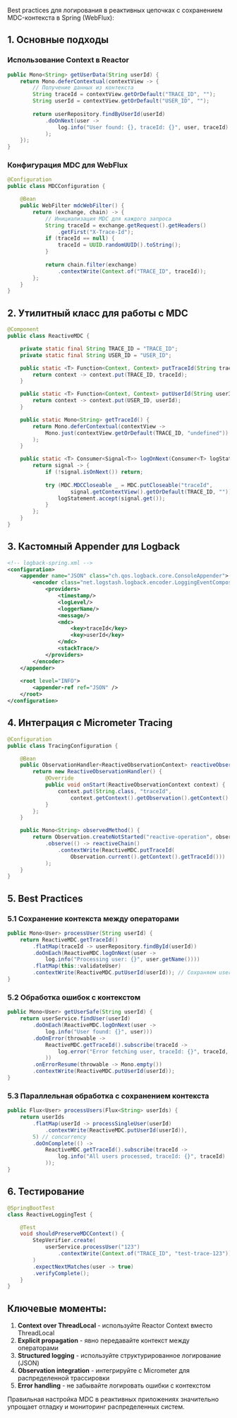 Best practices для логирования в реактивных цепочках с сохранением MDC-контекста в Spring (WebFlux):

## 1. Основные подходы

### Использование Context в Reactor
```java
public Mono<String> getUserData(String userId) {
    return Mono.deferContextual(contextView -> {
        // Получение данных из контекста
        String traceId = contextView.getOrDefault("TRACE_ID", "");
        String userId = contextView.getOrDefault("USER_ID", "");
        
        return userRepository.findByUserId(userId)
            .doOnNext(user -> 
                log.info("User found: {}, traceId: {}", user, traceId)
            );
    });
}
```

### Конфигурация MDC для WebFlux
```java
@Configuration
public class MDCConfiguration {

    @Bean
    public WebFilter mdcWebFilter() {
        return (exchange, chain) -> {
            // Инициализация MDC для каждого запроса
            String traceId = exchange.getRequest().getHeaders()
                .getFirst("X-Trace-Id");
            if (traceId == null) {
                traceId = UUID.randomUUID().toString();
            }
            
            return chain.filter(exchange)
                .contextWrite(Context.of("TRACE_ID", traceId));
        };
    }
}
```

## 2. Утилитный класс для работы с MDC

```java
@Component
public class ReactiveMDC {

    private static final String TRACE_ID = "TRACE_ID";
    private static final String USER_ID = "USER_ID";

    public static <T> Function<Context, Context> putTraceId(String traceId) {
        return context -> context.put(TRACE_ID, traceId);
    }

    public static <T> Function<Context, Context> putUserId(String userId) {
        return context -> context.put(USER_ID, userId);
    }

    public static Mono<String> getTraceId() {
        return Mono.deferContextual(contextView -> 
            Mono.just(contextView.getOrDefault(TRACE_ID, "undefined"))
        );
    }

    public static <T> Consumer<Signal<T>> logOnNext(Consumer<T> logStatement) {
        return signal -> {
            if (!signal.isOnNext()) return;
            
            try (MDC.MDCCloseable _ = MDC.putCloseable("traceId", 
                    signal.getContextView().getOrDefault(TRACE_ID, ""))) {
                logStatement.accept(signal.get());
            }
        };
    }
}
```

## 3. Кастомный Appender для Logback

```xml
<!-- logback-spring.xml -->
<configuration>
    <appender name="JSON" class="ch.qos.logback.core.ConsoleAppender">
        <encoder class="net.logstash.logback.encoder.LoggingEventCompositeJsonEncoder">
            <providers>
                <timestamp/>
                <logLevel/>
                <loggerName/>
                <message/>
                <mdc>
                    <key>traceId</key>
                    <key>userId</key>
                </mdc>
                <stackTrace/>
            </providers>
        </encoder>
    </appender>
    
    <root level="INFO">
        <appender-ref ref="JSON" />
    </root>
</configuration>
```

## 4. Интеграция с Micrometer Tracing

```java
@Configuration
public class TracingConfiguration {

    @Bean
    public ObservationHandler<ReactiveObservationContext> reactiveObservationHandler() {
        return new ReactiveObservationHandler() {
            @Override
            public void onStart(ReactiveObservationContext context) {
                context.put(String.class, "traceId", 
                    context.getContext().getObservation().getContext().getTraceId());
            }
        };
    }

    public Mono<String> observedMethod() {
        return Observation.createNotStarted("reactive-operation", observationRegistry)
            .observe(() -> reactiveChain()
                .contextWrite(ReactiveMDC.putTraceId(
                    Observation.current().getContext().getTraceId()))
            );
    }
}
```

## 5. Best Practices

### 5.1 Сохранение контекста между операторами
```java
public Mono<User> processUser(String userId) {
    return ReactiveMDC.getTraceId()
        .flatMap(traceId -> userRepository.findById(userId))
        .doOnEach(ReactiveMDC.logOnNext(user -> 
            log.info("Processing user: {}", user.getName())))
        .flatMap(this::validateUser)
        .contextWrite(ReactiveMDC.putUserId(userId)); // Сохраняем userId в контекст
}
```

### 5.2 Обработка ошибок с контекстом
```java
public Mono<User> getUserSafe(String userId) {
    return userService.findUser(userId)
        .doOnEach(ReactiveMDC.logOnNext(user -> 
            log.info("User found: {}", user)))
        .doOnError(throwable -> 
            ReactiveMDC.getTraceId().subscribe(traceId ->
                log.error("Error fetching user, traceId: {}", traceId, throwable)
            ))
        .onErrorResume(throwable -> Mono.empty())
        .contextWrite(ReactiveMDC.putUserId(userId));
}
```

### 5.3 Параллельная обработка с сохранением контекста
```java
public Flux<User> processUsers(Flux<String> userIds) {
    return userIds
        .flatMap(userId -> processSingleUser(userId)
            .contextWrite(ReactiveMDC.putUserId(userId)),
        5) // concurrency
        .doOnComplete(() -> 
            ReactiveMDC.getTraceId().subscribe(traceId ->
                log.info("All users processed, traceId: {}", traceId)
            ));
}
```

## 6. Тестирование

```java
@SpringBootTest
class ReactiveLoggingTest {

    @Test
    void shouldPreserveMDCContext() {
        StepVerifier.create(
            userService.processUser("123")
                .contextWrite(Context.of("TRACE_ID", "test-trace-123"))
        )
        .expectNextMatches(user -> true)
        .verifyComplete();
    }
}
```

## Ключевые моменты:

1. **Context over ThreadLocal** - используйте Reactor Context вместо ThreadLocal
2. **Explicit propagation** - явно передавайте контекст между операторами
3. **Structured logging** - используйте структурированное логирование (JSON)
4. **Observation integration** - интегрируйте с Micrometer для распределенной трассировки
5. **Error handling** - не забывайте логировать ошибки с контекстом

Правильная настройка MDC в реактивных приложениях значительно упрощает отладку и мониторинг распределенных систем.